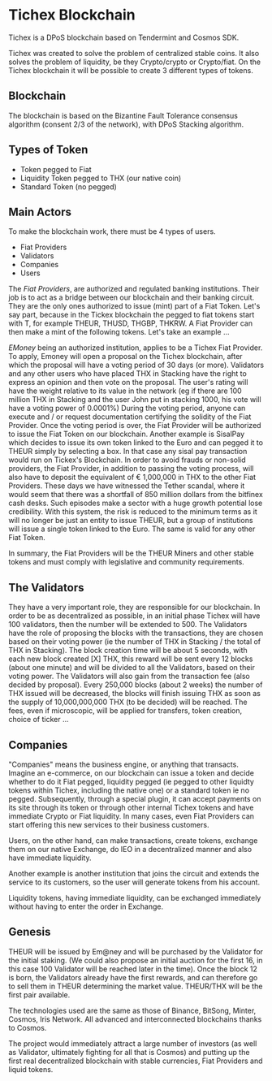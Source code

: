 # Tichex Blockchain

Tichex is a DPoS blockchain based on Tendermint and Cosmos SDK.

Tichex was created to solve the problem of centralized stable coins. It also solves the problem of liquidity, be they Crypto/crypto or Crypto/fiat. On the Tichex blockchain it will be possible to create 3 different types of tokens.

## Blockchain
The blockchain is based on the Bizantine Fault Tolerance consensus algorithm (consent 2/3 of the network), with DPoS Stacking algorithm.

## Types of Token
* Token pegged to Fiat
* Liquidity Token pegged to THX (our native coin)
* Standard Token (no pegged)

## Main Actors
To make the blockchain work, there must be 4 types of users.

* Fiat Providers
* Validators
* Companies
* Users

The *Fiat Providers*, are authorized and regulated banking institutions. Their job is to act as a bridge between our blockchain and their banking circuit. They are the only ones authorized to issue (mint) part of a Fiat Token. Let's say part, because in the Tickex blockchain the pegged to fiat tokens start with T, for example THEUR, THUSD, THGBP, THKRW.
A Fiat Provider can then make a mint of the following tokens. Let's take an example ...

*EMoney* being an authorized institution, applies to be a Tichex Fiat Provider. To apply, Emoney will open a proposal on the Tichex blockchain, after which the proposal will have a voting period of 30 days (or more). Validators and any other users who have placed THX in Stacking have the right to express an opinion and then vote on the proposal. The user's rating will have the weight relative to its value in the network (eg if there are 100 million THX in Stacking and the user John put in stacking 1000, his vote will have a voting power of 0.0001%)
During the voting period, anyone can execute and / or request documentation certifying the solidity of the Fiat Provider. Once the voting period is over, the Fiat Provider will be authorized to issue the Fiat Token on our blockchain. Another example is SisalPay which decides to issue its own token linked to the Euro and can pegged it to THEUR simply by selecting a box. In that case any sisal pay transaction would run on Tickex's Blockchain.
In order to avoid frauds or non-solid providers, the Fiat Provider, in addition to passing the voting process, will also have to deposit the equivalent of € 1,000,000 in THX to the other Fiat Providers. These days we have witnessed the Tether scandal, where it would seem that there was a shortfall of 850 million dollars from the bitfinex cash desks. Such episodes make a sector with a huge growth potential lose credibility. With this system, the risk is reduced to the minimum terms as it will no longer be just an entity to issue THEUR, but a group of institutions will issue a single token linked to the Euro. The same is valid for any other Fiat Token.

In summary, the Fiat Providers will be the THEUR Miners and other stable tokens and must comply with legislative and community requirements.

## The Validators
They have a very important role, they are responsible for our blockchain. In order to be as decentralized as possible, in an initial phase Tichex will have 100 validators, then the number will be extended to 500. The Validators have the role of proposing the blocks with the transactions, they are chosen based on their voting power (ie the number of THX in Stacking / the total of THX in Stacking). The block creation time will be about 5 seconds, with each new block created [X] THX, this reward will be sent every 12 blocks (about one minute) and will be divided to all the Validators, based on their voting power.
The Validators will also gain from the transaction fee (also decided by proposal). Every 250,000 blocks (about 2 weeks) the number of THX issued will be decreased, the blocks will finish issuing THX as soon as the supply of 10,000,000,000 THX (to be decided) will be reached. The fees, even if microscopic, will be applied for transfers, token creation, choice of ticker ...

## Companies
"Companies" means the business engine, or anything that transacts. Imagine an e-commerce, on our blockchain can issue a token and decide whether to do it Fiat pegged, liquidity pegged (ie pegged to other liquidty tokens within Tichex, including the native one) or a standard token ie no pegged. Subsequently, through a special plugin, it can accept payments on its site through its token or through other internal Tichex tokens and have immediate Crypto or Fiat liquidity.
In many cases, even Fiat Providers can start offering this new services to their business customers.

Users, on the other hand, can make transactions, create tokens, exchange them on our native Exchange, do IEO in a decentralized manner and also have immediate liquidity.

Another example is another institution that joins the circuit and extends the service to its customers, so the user will generate tokens from his account.

Liquidity tokens, having immediate liquidity, can be exchanged immediately without having to enter the order in Exchange.


## Genesis
THEUR will be issued by Em@ney and will be purchased by the Validator for the initial staking. (We could also propose an initial auction for the first 16, in this case 100 Validator will be reached later in the time).
Once the block 12 is born, the Validators already have the first rewards, and can therefore go to sell them in THEUR determining the market value. THEUR/THX will be the first pair available.

The technologies used are the same as those of Binance, BitSong, Minter, Cosmos, Iris Network. All advanced and interconnected blockchains thanks to Cosmos.

The project would immediately attract a large number of investors (as well as Validator, ultimately fighting for all that is Cosmos) and putting up the first real decentralized blockchain with stable currencies, Fiat Providers and liquid tokens.
